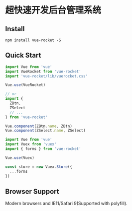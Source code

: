 # 超快速开发后台管理系统


## Install
```shell
npm install vue-rocket -S
```


## Quick Start
``` javascript
import Vue from 'vue'
import VueRocket from 'vue-rocket'
import 'vue-rocket/lib/vuerocket.css'

Vue.use(VueRocket)

// or
import {
  ZBtn,
  ZSelect
  // ...
} from 'vue-rocket'

Vue.component(ZBtn.name, ZBtn)
Vue.component(ZSelect.name, ZSelect)
```


``` javascript
import Vue from 'vue'
import Vuex from 'vuex'
import { forms } from 'vue-rocket'

Vue.use(Vuex)

const store = new Vuex.Store({
  ...forms
})
```


## Browser Support
Modern browsers and IE11/Safari 9(Supported with polyfill).
